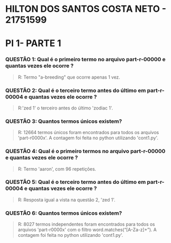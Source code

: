 # HILTON DOS SANTOS COSTA NETO - 21751599
# PI 1- PARTE 1


### QUESTÃO 1: Qual é o primeiro termo no arquivo part-r-00000 e quantas vezes ele ocorre ?

> R: Termo "a-breeding" que ocorre apenas 1 vez.

### QUESTÃO 2: Qual é o terceiro termo antes do último em part-r-00004 e quantas vezes ele ocorre ?

> R:'zed	1' o terceiro antes do último 'zodiac 1'.


### QUESTÃO 3: Quantos termos únicos existem?

> R: 12664 termos únicos foram encontrados para todos os arquivos 'part-r0000x'.
> A contagem foi feita no python utilizando 'cont1.py'.


### QUESTÃO 4: Qual é o primeiro termos no arquivo part-r-00000 e quantas vezes ele ocorre ?

> R: Termo 'aaron', com 96 repetições.

### QUESTÃO 5: Qual é o terceiro termo antes do último em part-r-00004 e quantas vezes ele ocorre ?

> R: Resposta igual a vista na questão 2, 'zed 1'.

### QUESTÃO 6: Quantos termos únicos existem?

> R: 8027 termos independentes foram encontrados para todos os arquivos 'part-r0000x' com o filtro word.matches(“[A-Za-z]+”).
> A contagem foi feita no python utilizando 'cont1.py'.
